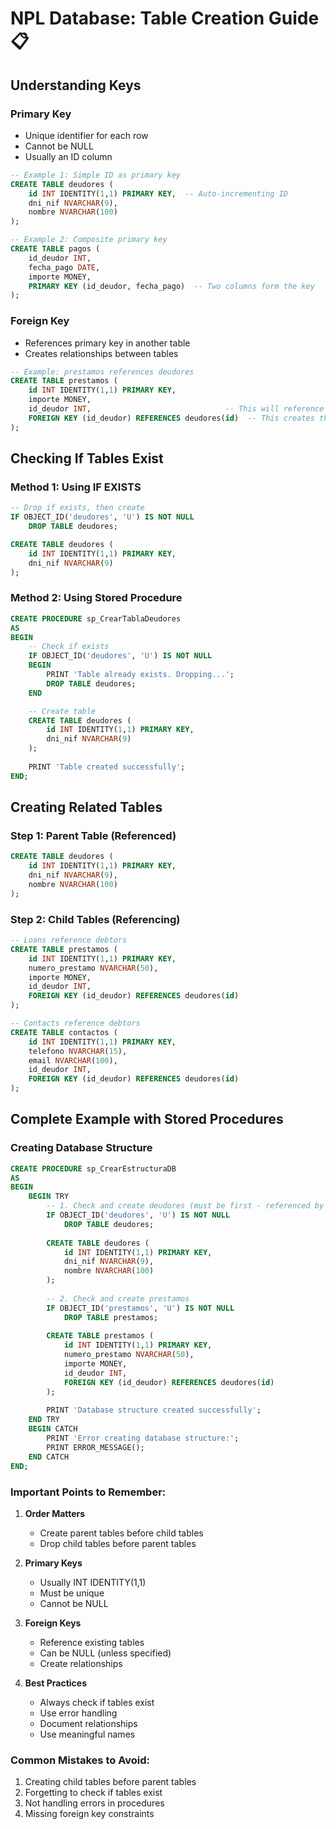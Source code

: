 # NPL Database: Table Creation Guide 📋

## Understanding Keys

### Primary Key
- Unique identifier for each row
- Cannot be NULL
- Usually an ID column
```sql
-- Example 1: Simple ID as primary key
CREATE TABLE deudores (
    id INT IDENTITY(1,1) PRIMARY KEY,  -- Auto-incrementing ID
    dni_nif NVARCHAR(9),
    nombre NVARCHAR(100)
);

-- Example 2: Composite primary key
CREATE TABLE pagos (
    id_deudor INT,
    fecha_pago DATE,
    importe MONEY,
    PRIMARY KEY (id_deudor, fecha_pago)  -- Two columns form the key
);
```

### Foreign Key
- References primary key in another table
- Creates relationships between tables
```sql
-- Example: prestamos references deudores
CREATE TABLE prestamos (
    id INT IDENTITY(1,1) PRIMARY KEY,
    importe MONEY,
    id_deudor INT,                              -- This will reference deudores
    FOREIGN KEY (id_deudor) REFERENCES deudores(id)  -- This creates the link
);
```

## Checking If Tables Exist

### Method 1: Using IF EXISTS
```sql
-- Drop if exists, then create
IF OBJECT_ID('deudores', 'U') IS NOT NULL
    DROP TABLE deudores;

CREATE TABLE deudores (
    id INT IDENTITY(1,1) PRIMARY KEY,
    dni_nif NVARCHAR(9)
);
```

### Method 2: Using Stored Procedure
```sql
CREATE PROCEDURE sp_CrearTablaDeudores
AS
BEGIN
    -- Check if exists
    IF OBJECT_ID('deudores', 'U') IS NOT NULL
    BEGIN
        PRINT 'Table already exists. Dropping...';
        DROP TABLE deudores;
    END

    -- Create table
    CREATE TABLE deudores (
        id INT IDENTITY(1,1) PRIMARY KEY,
        dni_nif NVARCHAR(9)
    );
    
    PRINT 'Table created successfully';
END;
```

## Creating Related Tables

### Step 1: Parent Table (Referenced)
```sql
CREATE TABLE deudores (
    id INT IDENTITY(1,1) PRIMARY KEY,
    dni_nif NVARCHAR(9),
    nombre NVARCHAR(100)
);
```

### Step 2: Child Tables (Referencing)
```sql
-- Loans reference debtors
CREATE TABLE prestamos (
    id INT IDENTITY(1,1) PRIMARY KEY,
    numero_prestamo NVARCHAR(50),
    importe MONEY,
    id_deudor INT,
    FOREIGN KEY (id_deudor) REFERENCES deudores(id)
);

-- Contacts reference debtors
CREATE TABLE contactos (
    id INT IDENTITY(1,1) PRIMARY KEY,
    telefono NVARCHAR(15),
    email NVARCHAR(100),
    id_deudor INT,
    FOREIGN KEY (id_deudor) REFERENCES deudores(id)
);
```

## Complete Example with Stored Procedures

### Creating Database Structure
```sql
CREATE PROCEDURE sp_CrearEstructuraDB
AS
BEGIN
    BEGIN TRY
        -- 1. Check and create deudores (must be first - referenced by others)
        IF OBJECT_ID('deudores', 'U') IS NOT NULL
            DROP TABLE deudores;
            
        CREATE TABLE deudores (
            id INT IDENTITY(1,1) PRIMARY KEY,
            dni_nif NVARCHAR(9),
            nombre NVARCHAR(100)
        );
        
        -- 2. Check and create prestamos
        IF OBJECT_ID('prestamos', 'U') IS NOT NULL
            DROP TABLE prestamos;
            
        CREATE TABLE prestamos (
            id INT IDENTITY(1,1) PRIMARY KEY,
            numero_prestamo NVARCHAR(50),
            importe MONEY,
            id_deudor INT,
            FOREIGN KEY (id_deudor) REFERENCES deudores(id)
        );
        
        PRINT 'Database structure created successfully';
    END TRY
    BEGIN CATCH
        PRINT 'Error creating database structure:';
        PRINT ERROR_MESSAGE();
    END CATCH
END;
```

### Important Points to Remember:
1. **Order Matters**
   - Create parent tables before child tables
   - Drop child tables before parent tables

2. **Primary Keys**
   - Usually INT IDENTITY(1,1)
   - Must be unique
   - Cannot be NULL

3. **Foreign Keys**
   - Reference existing tables
   - Can be NULL (unless specified)
   - Create relationships

4. **Best Practices**
   - Always check if tables exist
   - Use error handling
   - Document relationships
   - Use meaningful names

### Common Mistakes to Avoid:
1. Creating child tables before parent tables
2. Forgetting to check if tables exist
3. Not handling errors in procedures
4. Missing foreign key constraints 
